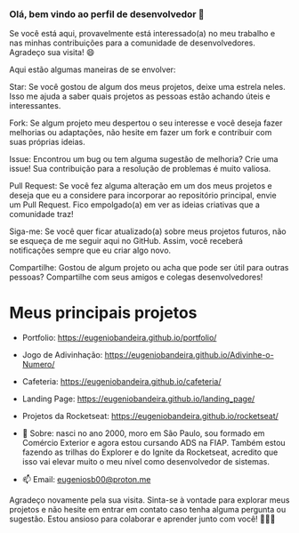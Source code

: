 ### Olá, bem vindo ao perfil de desenvolvedor 👋

Se você está aqui, provavelmente está interessado(a) no meu trabalho e nas minhas contribuições para a comunidade de desenvolvedores. Agradeço sua visita! 😄

Aqui estão algumas maneiras de se envolver:

Star: Se você gostou de algum dos meus projetos, deixe uma estrela neles. Isso me ajuda a saber quais projetos as pessoas estão achando úteis e interessantes.

Fork: Se algum projeto meu despertou o seu interesse e você deseja fazer melhorias ou adaptações, não hesite em fazer um fork e contribuir com suas próprias ideias.

Issue: Encontrou um bug ou tem alguma sugestão de melhoria? Crie uma issue! Sua contribuição para a resolução de problemas é muito valiosa.

Pull Request: Se você fez alguma alteração em um dos meus projetos e deseja que eu a considere para incorporar ao repositório principal, envie um Pull Request. Fico empolgado(a) em ver as ideias criativas que a comunidade traz!

Siga-me: Se você quer ficar atualizado(a) sobre meus projetos futuros, não se esqueça de me seguir aqui no GitHub. Assim, você receberá notificações sempre que eu criar algo novo.

Compartilhe: Gostou de algum projeto ou acha que pode ser útil para outras pessoas? Compartilhe com seus amigos e colegas desenvolvedores!

# Meus principais projetos
- Portfolio: https://eugeniobandeira.github.io/portfolio/
- Jogo de Adivinhação: https://eugeniobandeira.github.io/Adivinhe-o-Numero/
- Cafeteria: https://eugeniobandeira.github.io/cafeteria/
- Landing Page: https://eugeniobandeira.github.io/landing_page/
- Projetos da Rocketseat: https://eugeniobandeira.github.io/rocketseat/

- 💬 Sobre: nasci no ano 2000, moro em São Paulo, sou formado em Comércio Exterior e agora estou cursando ADS na FIAP. Também estou fazendo as trilhas do Explorer e do Ignite da Rocketseat, acredito que isso vai elevar muito o meu nível como desenvolvedor de sistemas.
- 📫 Email: eugeniosb00@proton.me

Agradeço novamente pela sua visita. Sinta-se à vontade para explorar meus projetos e não hesite em entrar em contato caso tenha alguma pergunta ou sugestão. Estou ansioso para colaborar e aprender junto com você! 🚀🚀🚀


